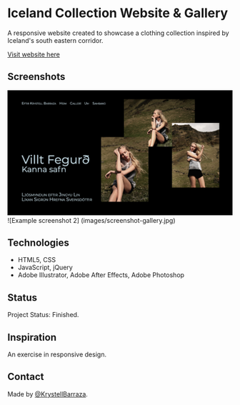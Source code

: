 # Iceland Collection Website & Gallery
A responsive website created to showcase a clothing collection inspired by Iceland's south eastern corridor.  

[Visit website here](https://krystellbarraza.github.io/Iceland_Travel/)

## Screenshots
![Example screenshot 1](images/screenshot-home.jpg)
![Example screenshot 2] (images/screenshot-gallery.jpg)


## Technologies
* HTML5, CSS
* JavaScript, jQuery
* Adobe Illustrator, Adobe After Effects, Adobe Photoshop 


## Status
Project Status: Finished.


## Inspiration
An exercise in responsive design.  


## Contact
Made by [@KrystellBarraza](https://www.krystellbarraza.com).